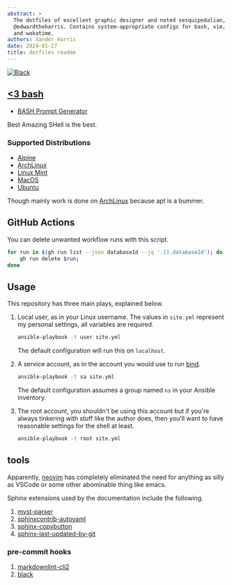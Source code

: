 ```yaml
---
abstract: >
  The dotfiles of excellent graphic designer and noted sesquipedalian,
  @edwardtheharris. Contains system-appropriate configs for bash, vim,
  and wakatime.
authors: Xander Harris
date: 2024-01-27
title: dotfiles readme
---
```


[![Black](https://github.com/edwardtheharris/dotfiles/actions/workflows/black.yml/badge.svg)](https://github.com/edwardtheharris/dotfiles/actions/workflows/black.yml)

## [<3 bash](http://tldp.org/HOWTO/Bash-Prog-Intro-HOWTO.html)

- [BASH Prompt Generator](https://bash-prompt-generator.org/)

Best Amazing SHell is the best.

### Supported Distributions

- [Alpine](https://www.alpinelinux.org/)
- [ArchLinux](https://archlinux.org)
- [Linux Mint](https://www.linuxmint.com/)
- [MacOS](https://support.apple.com/en-us/102662)
- [Ubuntu](https://ubuntu.com/)

Though mainly work is done on [ArchLinux](https://archlinux.org) because
apt is a bummer.

## GitHub Actions

You can delete unwanted workflow runs with this script.

```sh
for run in $(gh run list --json databaseId --jq '.[].databaseId'); do
    gh run delete $run;
done
```

## Usage

This repository has three main plays, explained below.

1. Local user, as in your Linux username. The values in `site.yml`
   represent my personal settings, all variables are required.

   ```sh
   ansible-playbook -t user site.yml
   ```

   The default configuration will run this on `localhost`.

2. A service account, as in the account you would use to run
   [bind](https://bind9.readthedocs.io/en/latest/).

   ```sh
   ansible-playbook -t sa site.yml
   ```

   The default configuration assumes a group named `ns` in your
   Ansible inventory.

3. The root account, you shouldn't be using this account but
   if you're always tinkering with stuff like the author does,
   then you'll want to have reasonable settings for the shell at least.

   ```sh
   ansible-playbook -t root site.yml
   ```

## tools

Apparently, [neovim](https://github.com/neovim/neovim) has completely
eliminated the need for anything as silly as VSCode or some other
abominable thing like emacs.

Sphinx extensions used by the documentation include the following.

1. [myst-parser](https://myst-parser.readthedocs.io/en/latest/)
2. [sphinxcontrib-autoyaml](https://pypi.org/project/sphinxcontrib-autoyaml/)
3. [sphinx-copybutton](https://sphinx-copybutton.readthedocs.io/en/latest/index.html)
4. [sphinx-last-updated-by-git](https://pypi.org/project/sphinx-last-updated-by-git/)

### pre-commit hooks

1. [markdownlint-cli2](https://github.com/DavidAnson/markdownlint-cli2)
2. [black](https://black.readthedocs.io/en/stable/integrations/source_version_control.html)
